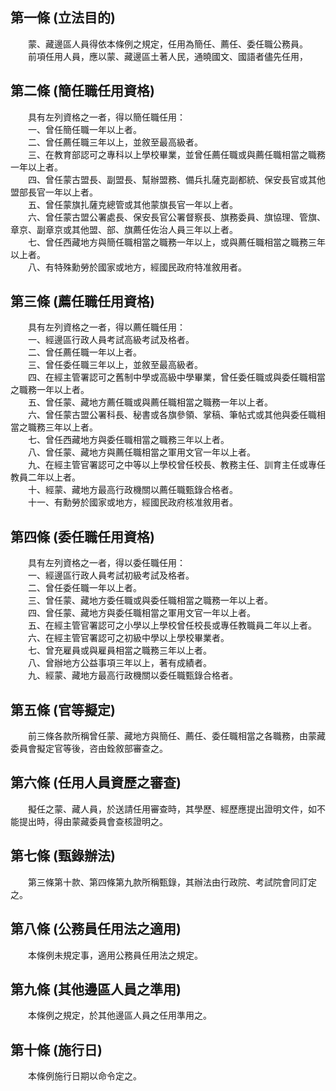 第一條 (立法目的)
-----------------
　　蒙、藏邊區人員得依本條例之規定，任用為簡任、薦任、委任職公務員。  
　　前項任用人員，應以蒙、藏邊區土著人民，通曉國文、國語者儘先任用，  


第二條 (簡任職任用資格)
-----------------------
　　具有左列資格之一者，得以簡任職任用：  
　　一、曾任簡任職一年以上者。  
　　二、曾任薦任職三年以上，並敘至最高級者。  
　　三、在教育部認可之專科以上學校畢業，並曾任薦任職或與薦任職相當之職務一年以上者。  
　　四、曾任蒙古盟長、副盟長、幫辦盟務、備兵扎薩克副都統、保安長官或其他盟部長官一年以上者。  
　　五、曾任蒙旗扎薩克總管或其他蒙旗長官一年以上者。  
　　六、曾任蒙古盟公署處長、保安長官公署督察長、旗務委員、旗協理、管旗、章京、副章京或其他盟、部、旗薦任佐治人員三年以上者。  
　　七、曾任西藏地方與簡任職相當之職務一年以上，或與薦任職相當之職務三年以上者。  
　　八、有特殊勳勞於國家或地方，經國民政府特准敘用者。  


第三條 (薦任職任用資格)
-----------------------
　　具有左列資格之一者，得以薦任職任用：  
　　一、經邊區行政人員考試高級考試及格者。  
　　二、曾任薦任職一年以上者。  
　　三、曾任委任職三年以上，並敘至最高級者。  
　　四、在經主管署認可之舊制中學或高級中學畢業，曾任委任職或與委任職相當之職務一年以上者。  
　　五、曾任蒙、藏地方薦任職或與薦任職相當之職務一年以上者。  
　　六、曾任蒙古盟公署科長、秘書或各旗參領、掌稿、筆帖式或其他與委任職相當之職務三年以上者。  
　　七、曾任西藏地方與委任職相當之職務三年以上者。  
　　八、曾任蒙、藏地方與薦任職相當之軍用文官一年以上者。  
　　九、在經主管官署認可之中等以上學校曾任校長、教務主任、訓育主任或專任教員二年以上者。  
　　十、經蒙、藏地方最高行政機關以薦任職甄錄合格者。  
　　十一、有勳勞於國家或地方，經國民政府核准敘用者。  


第四條 (委任職任用資格)
-----------------------
　　具有左列資格之一者，得以委任職任用：  
　　一、經邊區行政人員考試初級考試及格者。  
　　二、曾任委任職一年以上者。  
　　三、曾任蒙、藏地方委任職或與委任職相當之職務一年以上者。  
　　四、曾任蒙、藏地方與委任職相當之軍用文官一年以上者。  
　　五、在經主管官署認可之小學以上學校曾任校長或專任教職員二年以上者。  
　　六、在經主管官署認可之初級中學以上學校畢業者。  
　　七、曾充雇員或與雇員相當之職務三年以上者。  
　　八、曾辦地方公益事項三年以上，著有成績者。  
　　九、經蒙、藏地方最高行政機關以委任職甄錄合格者。  


第五條 (官等擬定)
-----------------
　　前三條各款所稱曾任蒙、藏地方與簡任、薦任、委任職相當之各職務，由蒙藏委員會擬定官等後，咨由銓敘部審查之。  


第六條 (任用人員資歷之審查)
---------------------------
　　擬任之蒙、藏人員，於送請任用審查時，其學歷、經歷應提出證明文件，如不能提出時，得由蒙藏委員會查核證明之。  


第七條 (甄錄辦法)
-----------------
　　第三條第十款、第四條第九款所稱甄錄，其辦法由行政院、考試院會同訂定之。  


第八條 (公務員任用法之適用)
---------------------------
　　本條例未規定事，適用公務員任用法之規定。  


第九條 (其他邊區人員之準用)
---------------------------
　　本條例之規定，於其他邊區人員之任用準用之。  


第十條 (施行日)
---------------
　　本條例施行日期以命令定之。